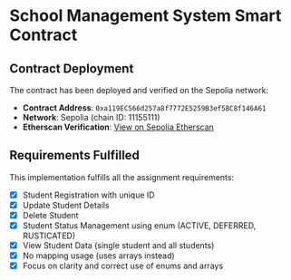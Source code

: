 # School Management System Smart Contract

## Contract Deployment

The contract has been deployed and verified on the Sepolia network:

- **Contract Address**: `0xa119EC566d257a8f7772E5259B3ef5BC8f146A61`
- **Network**: Sepolia (chain ID: 11155111)
- **Etherscan Verification**: [View on Sepolia Etherscan](https://sepolia.etherscan.io/address/0xa119EC566d257a8f7772E5259B3ef5BC8f146A61#code)

## Requirements Fulfilled

This implementation fulfills all the assignment requirements:

- [x] Student Registration with unique ID
- [x] Update Student Details
- [x] Delete Student
- [x] Student Status Management using enum (ACTIVE, DEFERRED, RUSTICATED)
- [x] View Student Data (single student and all students)
- [x] No mapping usage (uses arrays instead)
- [x] Focus on clarity and correct use of enums and arrays
